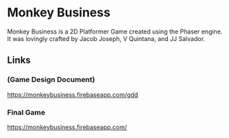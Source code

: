 # Monkey Business

Monkey Business is a 2D Platformer Game created using the Phaser engine. It was lovingly crafted by Jacob Joseph, V Quintana, and JJ Salvador. 

## Links
### (Game Design Document)

https://monkeybusiness.firebaseapp.com/gdd

### Final Game 
https://monkeybusiness.firebaseapp.com/
